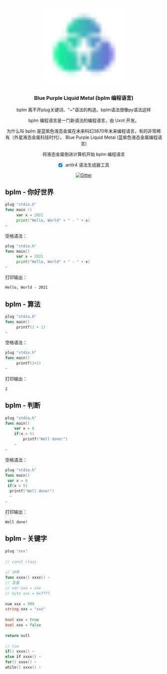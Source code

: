 <div align="center">
<a href="#">
<h1><img src="BPLM.svg" alt="Logo" width="256"></h1>
</a>

### Blue Purple Liquid Metal (bplm 编程语言)

bplm 离不开plug关键词、"~"语法的构造。bplm语法很像py语法这样

bplm 编程语言是一门新语法的编程语言，由 Uxnt 开发。 

为什么叫 bplm 是蓝紫色液态金属在未来科幻3870年未来编程语言，有的非常稀有（外星液态金属科技时代）。
Blue Purple Liquid Metal (蓝紫色液态金属编程语言)

将液态金属倒进计算机开始 bplm 编程语言
	
- [x] antlr4 语法生成器工具
	
[![Gitter](https://badges.gitter.im/uxnt/cpp-script.svg)](https://gitter.im/uxnt/cpp-script?utm_source=badge&utm_medium=badge&utm_campaign=pr-badge)

</div>


## bplm - 你好世界
```go
plug "stdio.h"
func main ()
     var x = 2021
     print("Hello, World" + " - " + x)
~

```
空格语法：
```go
plug "stdio.h"
func main()
     var x = 2021
     print("Hello, World" + " - " + x)
~
```
打印输出：

```
Hello, World - 2021
```

## bplm - 算法
```go
plug "stdio.h"
func main()
     printf(1 + 1)
~
```
空格语法：
```go
plug "stdio.h"
func main()
     printf(1+1)
~
```
打印输出：

```
2
```

## bplm - 判断
```go
plug "stdio.h"
func main()
	var x = 6
	if(x > 5)
		printf("Well done!")
	~
~
```
空格语法：
```go
plug "stdio.h"
func main()
 var x = 6
 if(x > 5)
  printf("Well done!")
  ~
~
```
打印输出：
```
Well done!
```


## bplm - 关键字


```go
plug "xxx"

// const class

// 块体
func xxxx() xxxx() ~
// 变量
// var xxx = xxx
// byte xxx = 0xffff

num xxx = 999
string xxx = "xxx"

bool xxx = true 
bool xxx = false 

return null

// tim
if() xxxx() ~
else if xxxx() ~
for() xxxx() ~
while() xxxx() ~




```


